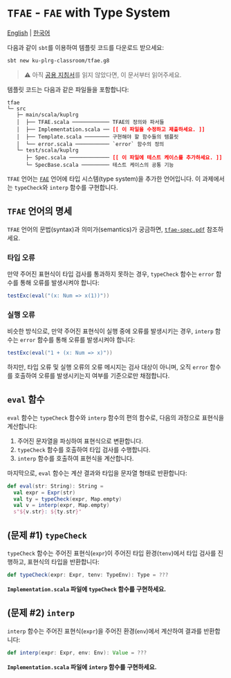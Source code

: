 # `TFAE` - `FAE` with Type System

[English](./README.md) | [한국어](./README.ko.md)

다음과 같이 `sbt`를 이용하여 템플릿 코드를 다운로드 받으세요:
```bash
sbt new ku-plrg-classroom/tfae.g8
```

> :warning: 아직 [공용 지침서](https://github.com/ku-plrg-classroom/docs/blob/main/README.ko.md)를 읽지 않았다면, 이 문서부터 읽어주세요.

템플릿 코드는 다음과 같은 파일들을 포함합니다:
<pre><code>tfae
└─ src
   ├─ main/scala/kuplrg
   │  ├── TFAE.scala ──────────── TFAE의 정의와 파서들
   │  ├── Implementation.scala ── <b style='color:red;'>[[ 이 파일을 수정하고 제출하세요. ]]</b>
   │  ├── Template.scala ──────── 구현해야 할 함수들의 템플릿
   │  └── error.scala ─────────── `error` 함수의 정의
   └─ test/scala/kuplrg
      ├─ Spec.scala ───────────── <b style='color:red;'>[[ 이 파일에 테스트 케이스를 추가하세요. ]]</b>
      └─ SpecBase.scala ───────── 테스트 케이스의 공통 기능</code></pre>

`TFAE` 언어는 [`FAE`](../fae/README.ko.md) 언어에 타입 시스템(type system)을
추가한 언어입니다. 이 과제에서는 `typeCheck`와 `interp` 함수를 구현합니다.

## `TFAE` 언어의 명세

`TFAE` 언어의 문법(syntax)과 의미가(semantics)가 궁금하면,
[`tfae-spec.pdf`](./tfae-spec.pdf) 참조하세요.

### 타입 오류

만약 주어진 표현식이 타입 검사를 통과하지 못하는 경우, `typeCheck` 함수는
`error` 함수를 통해 오류를 발생시켜야 합니다:
```scala
testExc(eval("(x: Num => x(1))"))
```

### 실행 오류

비슷한 방식으로, 만약 주어진 표현식이 실행 중에 오류를 발생시키는 경우, `interp`
함수는 `error` 함수를 통해 오류를 발생시켜야 합니다:
```scala
testExc(eval("1 + (x: Num => x)"))
```

하지만, 타입 오류 및 실행 오류의 오류 메시지는 검사 대상이 아니며, 오직 `error`
함수를 호출하여 오류를 발생시키는지 여부를 기준으로만 채점합니다.

## `eval` 함수

`eval` 함수는 `typeCheck` 함수와 `interp` 함수의 편의 함수로, 다음의 과정으로
표현식을 계산합니다:

1. 주어진 문자열을 파싱하여 표현식으로 변환합니다.
1. `typeCheck` 함수를 호출하여 타입 검사를 수행합니다.
1. `interp` 함수를 호출하여 표현식을 계산합니다.

마지막으로, `eval` 함수는 계산 결과와 타입을 문자열 형태로 반환합니다:
```scala
def eval(str: String): String =
  val expr = Expr(str)
  val ty = typeCheck(expr, Map.empty)
  val v = interp(expr, Map.empty)
  s"${v.str}: ${ty.str}"
```

## (문제 #1) `typeCheck`

`typeCheck` 함수는 주어진 표현식(`expr`)이 주어진 타입 환경(`tenv`)에서 타입
검사를 진행하고, 표현식의 타입을 반환합니다:
```scala
def typeCheck(expr: Expr, tenv: TypeEnv): Type = ???
```
**`Implementation.scala` 파일에 `typeCheck` 함수를 구현하세요.**

## (문제 #2) `interp`

`interp` 함수는 주어진 표현식(`expr`)을 주어진 환경(`env`)에서 계산하여 결과를
반환합니다:
```scala
def interp(expr: Expr, env: Env): Value = ???
```
**`Implementation.scala` 파일에 `interp` 함수를 구현하세요.**
